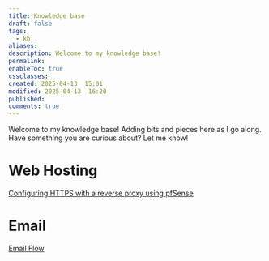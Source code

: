 ```yaml
---
title: Knowledge base
draft: false
tags:
  - kb
aliases: 
description: Welcome to my knowledge base!
permalink: 
enableToc: true
cssclasses: 
created: 2025-04-13  15:01
modified: 2025-04-13  16:20
published: 
comments: true
---
```

 Welcome to my knowledge base! Adding bits and pieces here as I go along. Have something you are curious about? Let me know!

# Web Hosting
[Configuring HTTPS with a reverse proxy using pfSense](web_hosting/configure-https-with-a-reverse-proxy-using-pfsense.md) 

# Email
[Email Flow](Email/index.md)
